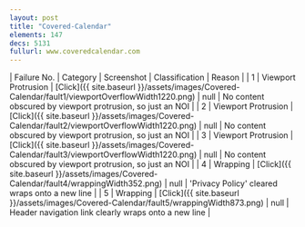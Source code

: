 ```yaml
---
layout: post
title: "Covered-Calendar"
elements: 147
decs: 5131
fullurl: www.coveredcalendar.com
---
```

| Failure No. | Category | Screenshot | Classification | Reason | 
| 1 | Viewport Protrusion | [Click]({{ site.baseurl }}/assets/images/Covered-Calendar/fault1/viewportOverflowWidth1220.png) | null | No content obscured by viewport protrusion, so just an NOI |
| 2 | Viewport Protrusion | [Click]({{ site.baseurl }}/assets/images/Covered-Calendar/fault2/viewportOverflowWidth1220.png) | null | No content obscured by viewport protrusion, so just an NOI |
| 3 | Viewport Protrusion | [Click]({{ site.baseurl }}/assets/images/Covered-Calendar/fault3/viewportOverflowWidth1220.png) | null | No content obscured by viewport protrusion, so just an NOI |
| 4 | Wrapping | [Click]({{ site.baseurl }}/assets/images/Covered-Calendar/fault4/wrappingWidth352.png) | null | 'Privacy Policy' cleared wraps onto a new line |
| 5 | Wrapping | [Click]({{ site.baseurl }}/assets/images/Covered-Calendar/fault5/wrappingWidth873.png) | null | Header navigation link clearly wraps onto a new line |
